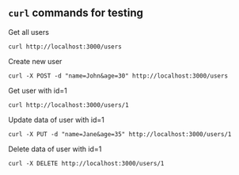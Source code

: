 
## `curl` commands for testing

Get all users

```curl
curl http://localhost:3000/users
```

Create new user
```curl
curl -X POST -d "name=John&age=30" http://localhost:3000/users 
```

Get user with id=1
```curl
curl http://localhost:3000/users/1
```

Update data of user with id=1
```curl
curl -X PUT -d "name=Jane&age=35" http://localhost:3000/users/1
```

Delete data of user with id=1
```curl
curl -X DELETE http://localhost:3000/users/1
```
